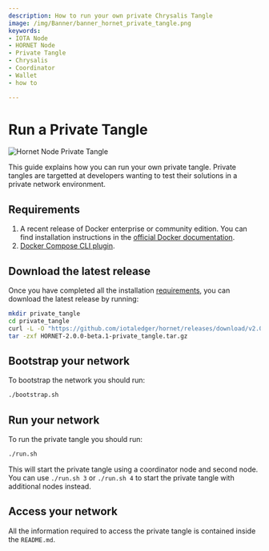 ```yaml
---
description: How to run your own private Chrysalis Tangle
image: /img/Banner/banner_hornet_private_tangle.png
keywords:
- IOTA Node 
- HORNET Node
- Private Tangle
- Chrysalis
- Coordinator
- Wallet
- how to

---
```


# Run a Private Tangle

![Hornet Node Private Tangle](/img/Banner/banner_hornet_private_tangle.png)

This guide explains how you can run your own private tangle.
Private tangles are targetted at developers wanting to test their solutions in a private network environment. 

## Requirements

1. A recent release of Docker enterprise or community edition. You can find installation instructions in the [official Docker documentation](https://docs.docker.com/engine/install/).
2. [Docker Compose CLI plugin](https://docs.docker.com/compose/install/compose-plugin/).

## Download the latest release

Once you have completed all the installation [requirements](#requirements), you can download the latest release by running:

```sh
mkdir private_tangle
cd private_tangle
curl -L -O "https://github.com/iotaledger/hornet/releases/download/v2.0.0-beta.1/HORNET-2.0.0-beta.1-private_tangle.tar.gz"
tar -zxf HORNET-2.0.0-beta.1-private_tangle.tar.gz
```

## Bootstrap your network

To bootstrap the network you should run:
```sh
./bootstrap.sh
```

## Run your network

To run the private tangle you should run:
```sh
./run.sh
```

This will start the private tangle using a coordinator node and second node.
You can use `./run.sh 3` or `./run.sh 4` to start the private tangle with additional nodes instead.

## Access your network

All the information required to access the private tangle is contained inside the `README.md`.